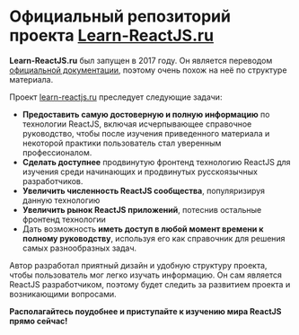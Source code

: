 Официальный репозиторий проекта [Learn-ReactJS.ru](https://learn-reactjs.ru/)
=============================================================================

**Learn-ReactJS.ru** был запущен в 2017 году. Он является переводом [официальной документации](https://facebook.github.io/react/), поэтому очень похож на неё по структуре материала.

Проект [learn-reactjs.ru](https://learn-reactjs.ru/) преследует следующие задачи:

* **Предоставить самую достоверную и полную информацию** по технологии ReactJS, включая исчерпывающее справочное руководство, чтобы после изучения приведенного материала и некоторой практики пользователь стал уверенным профессионалом.
* **Сделать доступнее** продвинутую фронтенд технологию ReactJS для изучения среди начинающих и продвинутых русскоязычных разработчиков.
* **Увеличить численность ReactJS сообщества**, популяризируя данную технологию
* **Увеличить рынок ReactJS приложений**, потеснив остальные фронтенд технологии
* Дать возможность **иметь доступ в любой момент времени к полному руководству**, используя его как справочник для решения самых разнообразных задач.

Автор разработал приятный дизайн и удобную структуру проекта, чтобы пользователь мог легко изучать информацию. Он сам является ReactJS разработчиком, поэтому будет следить за развитием проекта и возникающими вопросами.

**Располагайтесь поудобнее и приступайте к изучению мира ReactJS прямо сейчас!**
